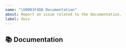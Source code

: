 ```yaml
---
name: "\U0001F4DA Documentation"
about: Report an issue related to the documentation.
label: docs
---
```


## 📚 Documentation

<!-- A clear and concise description of what content in the docs is an issue. -->
